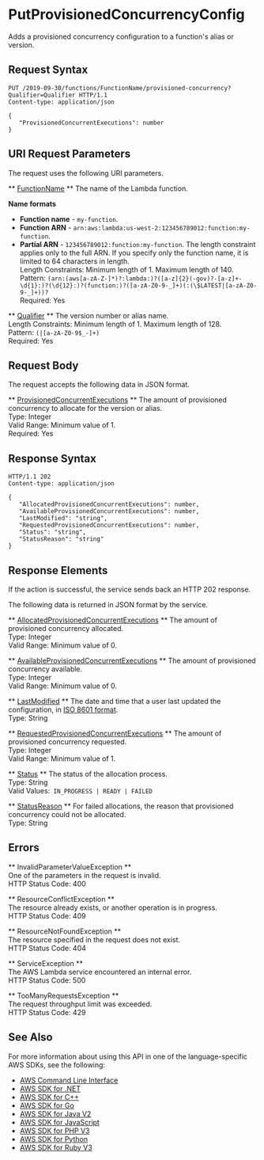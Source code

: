 # PutProvisionedConcurrencyConfig<a name="API_PutProvisionedConcurrencyConfig"></a>

Adds a provisioned concurrency configuration to a function's alias or version\.

## Request Syntax<a name="API_PutProvisionedConcurrencyConfig_RequestSyntax"></a>

```
PUT /2019-09-30/functions/FunctionName/provisioned-concurrency?Qualifier=Qualifier HTTP/1.1
Content-type: application/json

{
   "ProvisionedConcurrentExecutions": number
}
```

## URI Request Parameters<a name="API_PutProvisionedConcurrencyConfig_RequestParameters"></a>

The request uses the following URI parameters\.

 ** [FunctionName](#API_PutProvisionedConcurrencyConfig_RequestSyntax) **   <a name="SSS-PutProvisionedConcurrencyConfig-request-FunctionName"></a>
The name of the Lambda function\.  

**Name formats**
+  **Function name** \- `my-function`\.
+  **Function ARN** \- `arn:aws:lambda:us-west-2:123456789012:function:my-function`\.
+  **Partial ARN** \- `123456789012:function:my-function`\.
The length constraint applies only to the full ARN\. If you specify only the function name, it is limited to 64 characters in length\.  
Length Constraints: Minimum length of 1\. Maximum length of 140\.  
Pattern: `(arn:(aws[a-zA-Z-]*)?:lambda:)?([a-z]{2}(-gov)?-[a-z]+-\d{1}:)?(\d{12}:)?(function:)?([a-zA-Z0-9-_]+)(:(\$LATEST|[a-zA-Z0-9-_]+))?`   
Required: Yes

 ** [Qualifier](#API_PutProvisionedConcurrencyConfig_RequestSyntax) **   <a name="SSS-PutProvisionedConcurrencyConfig-request-Qualifier"></a>
The version number or alias name\.  
Length Constraints: Minimum length of 1\. Maximum length of 128\.  
Pattern: `(|[a-zA-Z0-9$_-]+)`   
Required: Yes

## Request Body<a name="API_PutProvisionedConcurrencyConfig_RequestBody"></a>

The request accepts the following data in JSON format\.

 ** [ProvisionedConcurrentExecutions](#API_PutProvisionedConcurrencyConfig_RequestSyntax) **   <a name="SSS-PutProvisionedConcurrencyConfig-request-ProvisionedConcurrentExecutions"></a>
The amount of provisioned concurrency to allocate for the version or alias\.  
Type: Integer  
Valid Range: Minimum value of 1\.  
Required: Yes

## Response Syntax<a name="API_PutProvisionedConcurrencyConfig_ResponseSyntax"></a>

```
HTTP/1.1 202
Content-type: application/json

{
   "AllocatedProvisionedConcurrentExecutions": number,
   "AvailableProvisionedConcurrentExecutions": number,
   "LastModified": "string",
   "RequestedProvisionedConcurrentExecutions": number,
   "Status": "string",
   "StatusReason": "string"
}
```

## Response Elements<a name="API_PutProvisionedConcurrencyConfig_ResponseElements"></a>

If the action is successful, the service sends back an HTTP 202 response\.

The following data is returned in JSON format by the service\.

 ** [AllocatedProvisionedConcurrentExecutions](#API_PutProvisionedConcurrencyConfig_ResponseSyntax) **   <a name="SSS-PutProvisionedConcurrencyConfig-response-AllocatedProvisionedConcurrentExecutions"></a>
The amount of provisioned concurrency allocated\.  
Type: Integer  
Valid Range: Minimum value of 0\.

 ** [AvailableProvisionedConcurrentExecutions](#API_PutProvisionedConcurrencyConfig_ResponseSyntax) **   <a name="SSS-PutProvisionedConcurrencyConfig-response-AvailableProvisionedConcurrentExecutions"></a>
The amount of provisioned concurrency available\.  
Type: Integer  
Valid Range: Minimum value of 0\.

 ** [LastModified](#API_PutProvisionedConcurrencyConfig_ResponseSyntax) **   <a name="SSS-PutProvisionedConcurrencyConfig-response-LastModified"></a>
The date and time that a user last updated the configuration, in [ISO 8601 format](https://www.iso.org/iso-8601-date-and-time-format.html)\.  
Type: String

 ** [RequestedProvisionedConcurrentExecutions](#API_PutProvisionedConcurrencyConfig_ResponseSyntax) **   <a name="SSS-PutProvisionedConcurrencyConfig-response-RequestedProvisionedConcurrentExecutions"></a>
The amount of provisioned concurrency requested\.  
Type: Integer  
Valid Range: Minimum value of 1\.

 ** [Status](#API_PutProvisionedConcurrencyConfig_ResponseSyntax) **   <a name="SSS-PutProvisionedConcurrencyConfig-response-Status"></a>
The status of the allocation process\.  
Type: String  
Valid Values:` IN_PROGRESS | READY | FAILED` 

 ** [StatusReason](#API_PutProvisionedConcurrencyConfig_ResponseSyntax) **   <a name="SSS-PutProvisionedConcurrencyConfig-response-StatusReason"></a>
For failed allocations, the reason that provisioned concurrency could not be allocated\.  
Type: String

## Errors<a name="API_PutProvisionedConcurrencyConfig_Errors"></a>

 ** InvalidParameterValueException **   
One of the parameters in the request is invalid\.  
HTTP Status Code: 400

 ** ResourceConflictException **   
The resource already exists, or another operation is in progress\.  
HTTP Status Code: 409

 ** ResourceNotFoundException **   
The resource specified in the request does not exist\.  
HTTP Status Code: 404

 ** ServiceException **   
The AWS Lambda service encountered an internal error\.  
HTTP Status Code: 500

 ** TooManyRequestsException **   
The request throughput limit was exceeded\.  
HTTP Status Code: 429

## See Also<a name="API_PutProvisionedConcurrencyConfig_SeeAlso"></a>

For more information about using this API in one of the language\-specific AWS SDKs, see the following:
+  [AWS Command Line Interface](https://docs.aws.amazon.com/goto/aws-cli/lambda-2015-03-31/PutProvisionedConcurrencyConfig) 
+  [AWS SDK for \.NET](https://docs.aws.amazon.com/goto/DotNetSDKV3/lambda-2015-03-31/PutProvisionedConcurrencyConfig) 
+  [AWS SDK for C\+\+](https://docs.aws.amazon.com/goto/SdkForCpp/lambda-2015-03-31/PutProvisionedConcurrencyConfig) 
+  [AWS SDK for Go](https://docs.aws.amazon.com/goto/SdkForGoV1/lambda-2015-03-31/PutProvisionedConcurrencyConfig) 
+  [AWS SDK for Java V2](https://docs.aws.amazon.com/goto/SdkForJavaV2/lambda-2015-03-31/PutProvisionedConcurrencyConfig) 
+  [AWS SDK for JavaScript](https://docs.aws.amazon.com/goto/AWSJavaScriptSDK/lambda-2015-03-31/PutProvisionedConcurrencyConfig) 
+  [AWS SDK for PHP V3](https://docs.aws.amazon.com/goto/SdkForPHPV3/lambda-2015-03-31/PutProvisionedConcurrencyConfig) 
+  [AWS SDK for Python](https://docs.aws.amazon.com/goto/boto3/lambda-2015-03-31/PutProvisionedConcurrencyConfig) 
+  [AWS SDK for Ruby V3](https://docs.aws.amazon.com/goto/SdkForRubyV3/lambda-2015-03-31/PutProvisionedConcurrencyConfig) 